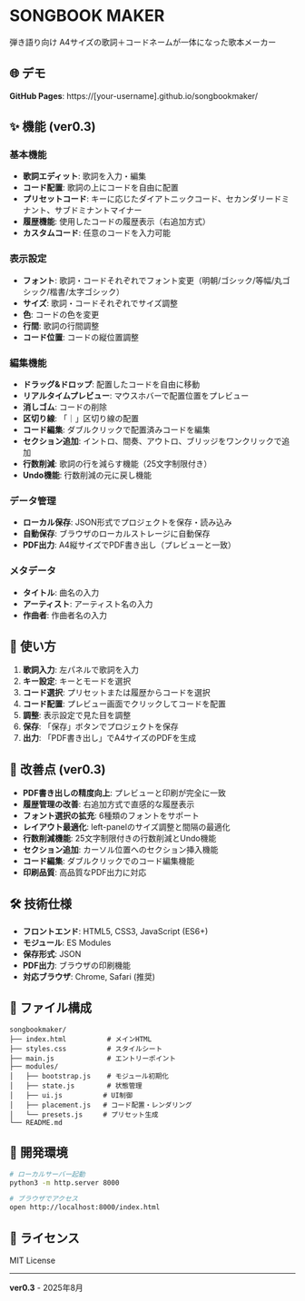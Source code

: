 # SONGBOOK MAKER

弾き語り向け A4サイズの歌詞＋コードネームが一体になった歌本メーカー

## 🌐 デモ

**GitHub Pages**: https://[your-username].github.io/songbookmaker/

## ✨ 機能 (ver0.3)

### 基本機能
- **歌詞エディット**: 歌詞を入力・編集
- **コード配置**: 歌詞の上にコードを自由に配置
- **プリセットコード**: キーに応じたダイアトニックコード、セカンダリードミナント、サブドミナントマイナー
- **履歴機能**: 使用したコードの履歴表示（右追加方式）
- **カスタムコード**: 任意のコードを入力可能

### 表示設定
- **フォント**: 歌詞・コードそれぞれでフォント変更（明朝/ゴシック/等幅/丸ゴシック/楷書/太字ゴシック）
- **サイズ**: 歌詞・コードそれぞれでサイズ調整
- **色**: コードの色を変更
- **行間**: 歌詞の行間調整
- **コード位置**: コードの縦位置調整

### 編集機能
- **ドラッグ&ドロップ**: 配置したコードを自由に移動
- **リアルタイムプレビュー**: マウスホバーで配置位置をプレビュー
- **消しゴム**: コードの削除
- **区切り線**: 「｜」区切り線の配置
- **コード編集**: ダブルクリックで配置済みコードを編集
- **セクション追加**: イントロ、間奏、アウトロ、ブリッジをワンクリックで追加
- **行数削減**: 歌詞の行を減らす機能（25文字制限付き）
- **Undo機能**: 行数削減の元に戻し機能

### データ管理
- **ローカル保存**: JSON形式でプロジェクトを保存・読み込み
- **自動保存**: ブラウザのローカルストレージに自動保存
- **PDF出力**: A4縦サイズでPDF書き出し（プレビューと一致）

### メタデータ
- **タイトル**: 曲名の入力
- **アーティスト**: アーティスト名の入力
- **作曲者**: 作曲者名の入力

## 🚀 使い方

1. **歌詞入力**: 左パネルで歌詞を入力
2. **キー設定**: キーとモードを選択
3. **コード選択**: プリセットまたは履歴からコードを選択
4. **コード配置**: プレビュー画面でクリックしてコードを配置
5. **調整**: 表示設定で見た目を調整
6. **保存**: 「保存」ボタンでプロジェクトを保存
7. **出力**: 「PDF書き出し」でA4サイズのPDFを生成

## 🔧 改善点 (ver0.3)

- **PDF書き出しの精度向上**: プレビューと印刷が完全に一致
- **履歴管理の改善**: 右追加方式で直感的な履歴表示
- **フォント選択の拡充**: 6種類のフォントをサポート
- **レイアウト最適化**: left-panelのサイズ調整と間隔の最適化
- **行数削減機能**: 25文字制限付きの行数削減とUndo機能
- **セクション追加**: カーソル位置へのセクション挿入機能
- **コード編集**: ダブルクリックでのコード編集機能
- **印刷品質**: 高品質なPDF出力に対応

## 🛠️ 技術仕様

- **フロントエンド**: HTML5, CSS3, JavaScript (ES6+)
- **モジュール**: ES Modules
- **保存形式**: JSON
- **PDF出力**: ブラウザの印刷機能
- **対応ブラウザ**: Chrome, Safari (推奨)

## 📁 ファイル構成

```
songbookmaker/
├── index.html          # メインHTML
├── styles.css          # スタイルシート
├── main.js             # エントリーポイント
├── modules/
│   ├── bootstrap.js    # モジュール初期化
│   ├── state.js        # 状態管理
│   ├── ui.js          # UI制御
│   ├── placement.js   # コード配置・レンダリング
│   └── presets.js     # プリセット生成
└── README.md
```

## 🔧 開発環境

```bash
# ローカルサーバー起動
python3 -m http.server 8000

# ブラウザでアクセス
open http://localhost:8000/index.html
```

## 📝 ライセンス

MIT License



---

**ver0.3** - 2025年8月


